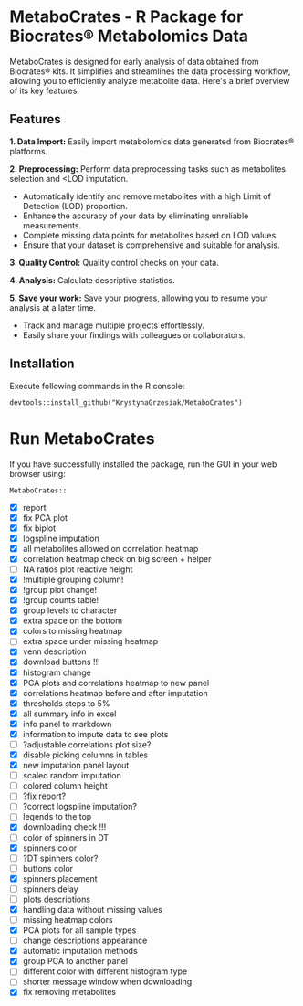 # MetaboCrates - R Package for Biocrates® Metabolomics Data

MetaboCrates is designed for early analysis of data obtained from Biocrates® kits. It simplifies and streamlines the data processing workflow, allowing you to efficiently analyze metabolite data. Here's a brief overview of its key features:


## Features

**1. Data Import:** Easily import metabolomics data generated from Biocrates® platforms.

**2. Preprocessing:** Perform data preprocessing tasks such as metabolites selection and <LOD imputation. 

   - Automatically identify and remove metabolites with a high Limit of Detection (LOD) proportion.
   - Enhance the accuracy of your data by eliminating unreliable measurements.
   - Complete missing data points for metabolites based on LOD values.
   - Ensure that your dataset is comprehensive and suitable for analysis.

**3. Quality Control:** Quality control checks on your data.

**4. Analysis:** Calculate descriptive statistics.

**5. Save your work:** Save your progress, allowing you to resume your analysis at a later time.

  - Track and manage multiple projects effortlessly.
  - Easily share your findings with colleagues or collaborators.
  


## Installation

Execute following commands in the R console:

```
devtools::install_github("KrystynaGrzesiak/MetaboCrates")
```

# Run MetaboCrates

If you have successfully installed the package, run the GUI in your web browser using:

```
MetaboCrates::
```
- [x] report
- [x] fix PCA plot
- [x] fix biplot
- [x] logspline imputation
- [x] all metabolites allowed on correlation heatmap
- [x] correlation heatmap check on big screen + helper
- [ ] NA ratios plot reactive height
- [x] !multiple grouping column!
- [x] !group plot change!
- [x] !group counts table!
- [x] group levels to character
- [x] extra space on the bottom
- [x] colors to missing heatmap
- [ ] extra space under missing heatmap
- [x] venn description
- [x] download buttons !!!
- [x] histogram change
- [x] PCA plots and correlations heatmap to new panel
- [x] correlations heatmap before and after imputation
- [x] thresholds steps to 5%
- [x] all summary info in excel
- [x] info panel to markdown
- [x] information to impute data to see plots
- [ ] ?adjustable correlations plot size?
- [x] disable picking columns in tables
- [x] new imputation panel layout
- [ ] scaled random imputation
- [ ] colored column height
- [ ] ?fix report?
- [ ] ?correct logspline imputation?
- [ ] legends to the top
- [x] downloading check !!!
- [ ] color of spinners in DT
- [x] spinners color
- [ ] ?DT spinners color?
- [ ] buttons color
- [x] spinners placement
- [ ] spinners delay
- [ ] plots descriptions
- [x] handling data without missing values
- [ ] missing heatmap colors
- [x] PCA plots for all sample types
- [ ] change descriptions appearance
- [x] automatic imputation methods
- [x] group PCA to another panel
- [ ] different color with different histogram type
- [ ] shorter message window when downloading
- [x] fix removing metabolites
